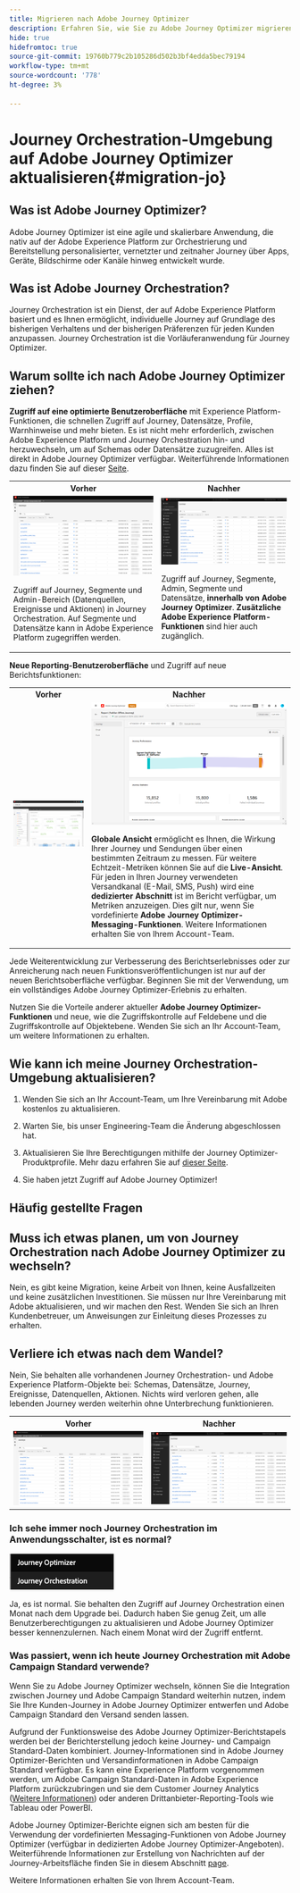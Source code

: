 ```yaml
---
title: Migrieren nach Adobe Journey Optimizer
description: Erfahren Sie, wie Sie zu Adobe Journey Optimizer migrieren
hide: true
hidefromtoc: true
source-git-commit: 19760b779c2b105286d502b3bf4edda5bec79194
workflow-type: tm+mt
source-wordcount: '778'
ht-degree: 3%

---
```



# Journey Orchestration-Umgebung auf Adobe Journey Optimizer aktualisieren{#migration-jo}

## Was ist Adobe Journey Optimizer?

Adobe Journey Optimizer ist eine agile und skalierbare Anwendung, die nativ auf der Adobe Experience Platform zur Orchestrierung und Bereitstellung personalisierter, vernetzter und zeitnaher Journey über Apps, Geräte, Bildschirme oder Kanäle hinweg entwickelt wurde. &#x200B;

## Was ist Adobe Journey Orchestration?

Journey Orchestration ist ein Dienst, der auf Adobe Experience Platform basiert und es Ihnen ermöglicht, individuelle Journey auf Grundlage des bisherigen Verhaltens und der bisherigen Präferenzen für jeden Kunden anzupassen. Journey Orchestration ist die Vorläuferanwendung für Journey Optimizer.

## Warum sollte ich nach Adobe Journey Optimizer ziehen?

**Zugriff auf eine optimierte Benutzeroberfläche** mit Experience Platform-Funktionen, die schnellen Zugriff auf Journey, Datensätze, Profile, Warnhinweise und mehr bieten. Es ist nicht mehr erforderlich, zwischen Adobe Experience Platform und Journey Orchestration hin- und herzuwechseln, um auf Schemas oder Datensätze zuzugreifen. Alles ist direkt in Adobe Journey Optimizer verfügbar. Weiterführende Informationen dazu finden Sie auf dieser [Seite](https://experienceleague.adobe.com/docs/journey-optimizer/using/get-started/user-interface.html).

<table>
<tr>
<th>Vorher</th>
<th>Nachher</th>
</tr>
<tr>
<td><img src="../assets/migration-ajo-1.png"><p>Zugriff auf Journey, Segmente und Admin-Bereich (Datenquellen, Ereignisse und Aktionen) in Journey Orchestration. Auf Segmente und Datensätze kann in Adobe Experience Platform zugegriffen werden. </p></td>
<td><img src="../assets/migration-ajo-2.png"><p>Zugriff auf Journey, Segmente, Admin, Segmente und Datensätze, <strong>innerhalb von Adobe Journey Optimizer</strong>. <strong>Zusätzliche Adobe Experience Platform-Funktionen</strong> sind hier auch zugänglich.</p></td>
</tr>
</table>

**Neue Reporting-Benutzeroberfläche** und Zugriff auf neue Berichtsfunktionen:

<table>
<tr>
<th>Vorher</th>
<th>Nachher</th>
</tr>
<tr>
<td><img src="../assets/migration-ajo-5.png"></td>
<td><img src="../assets/migration-ajo-6.png"><p><strong>Globale Ansicht</strong> ermöglicht es Ihnen, die Wirkung Ihrer Journey und Sendungen über einen bestimmten Zeitraum zu messen. Für weitere Echtzeit-Metriken können Sie auf die <strong>Live-Ansicht</strong>. Für jeden in Ihren Journey verwendeten Versandkanal (E-Mail, SMS, Push) wird eine <strong>dedizierter Abschnitt</strong> ist im Bericht verfügbar, um Metriken anzuzeigen. Dies gilt nur, wenn Sie vordefinierte <strong>Adobe Journey Optimizer-Messaging-Funktionen</strong>. Weitere Informationen erhalten Sie von Ihrem Account-Team.</p></td>
</tr>
</table>

Jede Weiterentwicklung zur Verbesserung des Berichtserlebnisses oder zur Anreicherung nach neuen Funktionsveröffentlichungen ist nur auf der neuen Berichtsoberfläche verfügbar. Beginnen Sie mit der Verwendung, um ein vollständiges Adobe Journey Optimizer-Erlebnis zu erhalten.

Nutzen Sie die Vorteile anderer aktueller **Adobe Journey Optimizer-Funktionen** und neue, wie die Zugriffskontrolle auf Feldebene und die Zugriffskontrolle auf Objektebene. Wenden Sie sich an Ihr Account-Team, um weitere Informationen zu erhalten.

## Wie kann ich meine Journey Orchestration-Umgebung aktualisieren?

1. Wenden Sie sich an Ihr Account-Team, um Ihre Vereinbarung mit Adobe kostenlos zu aktualisieren.

1. Warten Sie, bis unser Engineering-Team die Änderung abgeschlossen hat.

1. Aktualisieren Sie Ihre Berechtigungen mithilfe der Journey Optimizer-Produktprofile. Mehr dazu erfahren Sie auf [dieser Seite](https://experienceleague.adobe.com/docs/journey-optimizer/using/administration/ootb-product-profiles.html?lang=de).

1. Sie haben jetzt Zugriff auf Adobe Journey Optimizer!

## Häufig gestellte Fragen

## Muss ich etwas planen, um von Journey Orchestration nach Adobe Journey Optimizer zu wechseln?

Nein, es gibt keine Migration, keine Arbeit von Ihnen, keine Ausfallzeiten und keine zusätzlichen Investitionen. Sie müssen nur Ihre Vereinbarung mit Adobe aktualisieren, und wir machen den Rest. Wenden Sie sich an Ihren Kundenbetreuer, um Anweisungen zur Einleitung dieses Prozesses zu erhalten.

## Verliere ich etwas nach dem Wandel?

Nein, Sie behalten alle vorhandenen Journey Orchestration- und Adobe Experience Platform-Objekte bei: Schemas, Datensätze, Journey, Ereignisse, Datenquellen, Aktionen. Nichts wird verloren gehen, alle lebenden Journey werden weiterhin ohne Unterbrechung funktionieren.

<table>
<tr>
<th>Vorher</th>
<th>Nachher</th>
</tr>
<tr>
<td><img src="../assets/migration-ajo-7.png"></td>
<td><img src="../assets/migration-ajo-8.png"></td>
</tr>
</table>

### Ich sehe immer noch Journey Orchestration im Anwendungsschalter, ist es normal?

![](../assets/migration-ajo-9.png)

Ja, es ist normal. Sie behalten den Zugriff auf Journey Orchestration einen Monat nach dem Upgrade bei. Dadurch haben Sie genug Zeit, um alle Benutzerberechtigungen zu aktualisieren und Adobe Journey Optimizer besser kennenzulernen. Nach einem Monat wird der Zugriff entfernt.

### Was passiert, wenn ich heute Journey Orchestration mit Adobe Campaign Standard verwende?

Wenn Sie zu Adobe Journey Optimizer wechseln, können Sie die Integration zwischen Journey und Adobe Campaign Standard weiterhin nutzen, indem Sie Ihre Kunden-Journey in Adobe Journey Optimizer entwerfen und Adobe Campaign Standard den Versand senden lassen.

Aufgrund der Funktionsweise des Adobe Journey Optimizer-Berichtstapels werden bei der Berichterstellung jedoch keine Journey- und Campaign Standard-Daten kombiniert. Journey-Informationen sind in Adobe Journey Optimizer-Berichten und Versandinformationen in Adobe Campaign Standard verfügbar. Es kann eine Experience Platform vorgenommen werden, um Adobe Campaign Standard-Daten in Adobe Experience Platform zurückzubringen und sie dem Customer Journey Analytics ([Weitere Informationen](https://business.adobe.com/products/experience-platform/customer-journey-analytics.html)) oder anderen Drittanbieter-Reporting-Tools wie Tableau oder PowerBI.

Adobe Journey Optimizer-Berichte eignen sich am besten für die Verwendung der vordefinierten Messaging-Funktionen von Adobe Journey Optimizer (verfügbar in dedizierten Adobe Journey Optimizer-Angeboten). Weiterführende Informationen zur Erstellung von Nachrichten auf der Journey-Arbeitsfläche finden Sie in diesem Abschnitt [page](https://experienceleague.adobe.com/docs/journey-optimizer/using/messages/messages-in-journeys.html).

Weitere Informationen erhalten Sie von Ihrem Account-Team.